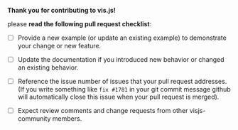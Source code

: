 **Thank you for contributing to vis.js!**

please **read the following pull request checklist**:

- [ ] Provide a new example (or update an existing example) to demonstrate your change or new feature.
- [ ] Update the documentation if you introduced new behavior or changed an existing behavior.
- [ ] Reference the issue number of issues that your pull request addresses. (If you write something like `fix #1781` in your git commit message github will automatically close this issue when your pull request is merged).
- [ ] Expect review comments and change requests from other visjs-community members.

